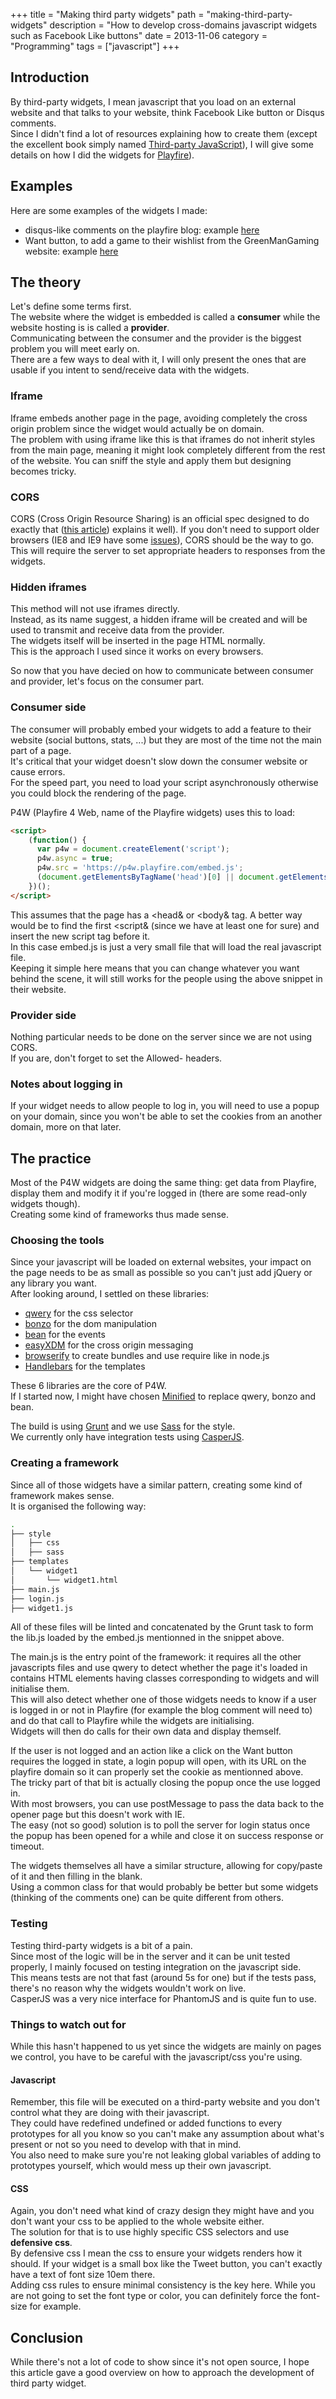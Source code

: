 +++
title = "Making third party widgets"
path = "making-third-party-widgets"
description = "How to develop cross-domains javascript widgets such as Facebook Like buttons"
date = 2013-11-06
category = "Programming"
tags = ["javascript"]
+++

## Introduction
By third-party widgets, I mean javascript that you load on an external website and 
that talks to your website, think Facebook Like button or Disqus comments.  
Since I didn't find a lot of resources explaining how to create them (except the excellent book simply 
named [Third-party JavaScript](http://thirdpartyjs.com/ "Third-party JavaScript")), I will give some details on how I did the widgets for 
[Playfire](https://www.playfire.com/ "Playfire")).  

## Examples
Here are some examples of the widgets I made:

- disqus-like comments on the playfire blog: example [here](http://blog.playfire.com/2013/11/bf-vs-cod-which-do-you-want.html "Link to blog article") 
- Want button, to add a game to their wishlist from the GreenManGaming website: example [here](http://www.greenmangaming.com/s/gb/en/pc/games/strategy/football-manager-2014/ "GMG")

## The theory
Let's define some terms first.  
The website where the widget is embedded is called a **consumer** while the website hosting is is called a **provider**.  
Communicating between the consumer and the provider is the biggest problem you will meet early on.  
There are a few ways to deal with it, I will only present the ones that are usable if you intent to send/receive data with the widgets.  

### Iframe
Iframe embeds another page in the page, avoiding completely the cross origin problem since the widget would actually be on domain.  
The problem with using iframe like this is that iframes do not inherit styles from the main page, meaning it might look completely different
from the rest of the website. You can sniff the style and apply them but designing becomes tricky.

### CORS
CORS (Cross Origin Resource Sharing) is an official spec designed to do exactly that ([this article](http://www.html5rocks.com/en/tutorials/cors/ "Article about CORS")) explains it well). 
If you don't need to support older browsers (IE8 and IE9 have some [issues](http://blogs.msdn.com/b/ieinternals/archive/2010/05/13/xdomainrequest-restrictions-limitations-and-workarounds.aspx "CORS in IE8-9")), CORS should be the way to go.  
This will require the server to set appropriate headers to responses from the widgets.

### Hidden iframes
This method will not use iframes directly.  
Instead, as its name suggest, a hidden iframe will be created and will be used to transmit and receive data from the provider.  
The widgets itself will be inserted in the page HTML normally.  
This is the approach I used since it works on every browsers.

So now that you have decied on how to communicate between consumer and provider, let's focus on the consumer part.  

### Consumer side
The consumer will probably embed your widgets to add a feature to their website (social buttons, stats, ...) but they are most of the time 
not the main part of a page.  
It's critical that your widget doesn't slow down the consumer website or cause errors.  
For the speed part, you need to load your script asynchronously otherwise you could block the rendering of the page.

P4W (Playfire 4 Web, name of the Playfire widgets) uses this to load:

```html
<script>
    (function() {
      var p4w = document.createElement('script');
      p4w.async = true;
      p4w.src = 'https://p4w.playfire.com/embed.js';
      (document.getElementsByTagName('head')[0] || document.getElementsByTagName('body')[0]).appendChild(p4w);
    })();
</script>

```

This assumes that the page has a &lt;head&amp; or &lt;body&amp; tag. A better way would be to find the first &lt;script&amp; (since we have at least one for sure) and insert the new script tag before it.  
In this case embed.js is just a very small file that will load the real javascript file.  
Keeping it simple here means that you can change whatever you want behind the scene, it will still works for the people using the above snippet in their website.

### Provider side
Nothing particular needs to be done on the server since we are not using CORS.  
If you are, don't forget to set the Allowed- headers.

### Notes about logging in
If your widget needs to allow people to log in, you will need to use a popup on your domain, since you won't be able to set the cookies from an another domain, more on that later.

## The practice

Most of the P4W widgets are doing the same thing: get data from Playfire, display them and modify it if you're logged in (there are some read-only widgets though).  
Creating some kind of frameworks thus made sense.

### Choosing the tools
Since your javascript will be loaded on external websites, your impact on the page needs to be as small as possible so you can't just add jQuery or any library you want.  
After looking around, I settled on these libraries:

- [qwery](https://github.com/ded/qwery "qwery") for the css selector
- [bonzo](https://github.com/ded/bonzo "bonzo") for the dom manipulation
- [bean](https://github.com/fat/bean "bean") for the events
- [easyXDM](http://easyxdm.net/wp/ "easyXDM") for the cross origin messaging
- [browserify](http://browserify.org/ "browserify") to create bundles and use require like in node.js
- [Handlebars](http://handlebarsjs.com/ "handlebars") for the templates

These 6 libraries are the core of P4W.  
If I started now, I might have chosen [Minified](http://minifiedjs.com/ "Minified") to replace qwery, bonzo and bean.

The build is using [Grunt](http://gruntjs.com/ "Grunt") and we use [Sass](http://sass-lang.com/ "Sass") for the style.  
We currently only have integration tests using [CasperJS](http://casperjs.org/ "CasperJS").

### Creating a framework
Since all of those widgets have a similar pattern, creating some kind of framework makes sense.  
It is organised the following way:

```bash
.
├── style
│   ├── css
│   ├── sass
├── templates
│   └── widget1
│       └── widget1.html
├── main.js
├── login.js
├── widget1.js

```
All of these files will be linted and concatenated by the Grunt task to form the lib.js loaded by the embed.js mentionned in the snippet above.  

The main.js is the entry point of the framework: it requires all the other javascripts files and use qwery to detect whether the page it's loaded in contains 
HTML elements having classes corresponding to widgets and will initialise them.  
This will also detect whether one of those widgets needs to know if a user is logged in or not in Playfire (for example the blog comment will need to) and do that call to
Playfire while the widgets are initialising.  
Widgets will then do calls for their own data and display themself.  

If the user is not logged and an action like a click on the Want button requires the logged in state, a login popup will open, with its URL on the playfire domain so it can properly set the cookie as mentionned above.  
The tricky part of that bit is actually closing the popup once the use logged in.  
With most browsers, you can use postMessage to pass the data back to the opener page but this doesn't work with IE.  
The easy (not so good) solution is to poll the server for login status once the popup has been opened for a while and close it on success response or timeout.

The widgets themselves all have a similar structure, allowing for copy/paste of it and then filling in the blank.  
Using a common class for that would probably be better but some widgets (thinking of the comments one) can be quite different from others.

### Testing
Testing third-party widgets is a bit of a pain.  
Since most of the logic will be in the server and it can be unit tested properly, I mainly focused on testing integration on the javascript side.  
This means tests are not that fast (around 5s for one) but if the tests pass, there's no reason why the widgets wouldn't work on live.  
CasperJS was a very nice interface for PhantomJS and is quite fun to use.

### Things to watch out for  
While this hasn't happened to us yet since the widgets are mainly on pages we control, you have to be careful with the javascript/css you're using.

#### Javascript
Remember, this file will be executed on a third-party website and you don't control what they are doing with their javascript.  
They could have redefined undefined or added functions to every prototypes for all you know so you can't make any assumption about what's present or not so you need to develop with that in mind.  
You also need to make sure you're not leaking global variables of adding to prototypes yourself, which would mess up their own javascript.

#### CSS
Again, you don't need what kind of crazy design they might have and you don't want your css to be applied to the whole website either.  
The solution for that is to use highly specific CSS selectors and use **defensive css**.  
By defensive css I mean the css to ensure your widgets renders how it should. If your widget is a small box like the Tweet button, you can't exactly have a text of font size 10em there.  
Adding css rules to ensure minimal consistency is the key here. While you are not going to set the font type or color, you can definitely force the font-size for example.


## Conclusion
While there's not a lot of code to show since it's not open source, I hope this article gave a good overview on how to approach the development of third party widget.  

